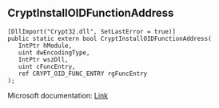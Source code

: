 ## CryptInstallOIDFunctionAddress

```
[DllImport("Crypt32.dll", SetLastError = true)]
public static extern bool CryptInstallOIDFunctionAddress(
   IntPtr hModule,
   uint dwEncodingType,
   IntPtr wszDll,
   uint cFuncEntry,
   ref CRYPT_OID_FUNC_ENTRY rgFuncEntry
);
```

Microsoft documentation: [Link](https://docs.microsoft.com/en-us/windows/win32/api/wincrypt/nf-wincrypt-cryptinstalloidfunctionaddress)
